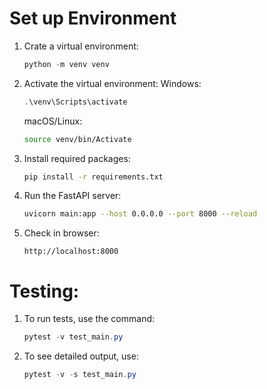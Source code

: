 # Set up Environment

1. Crate a virtual environment:
    ```powershell
    python -m venv venv
    ```

2. Activate the virtual environment:
    Windows:
    ```powershell
    .\venv\Scripts\activate
    ```
    macOS/Linux:
    ```bash
    source venv/bin/Activate
    ```

3. Install required packages:
    ```bash
    pip install -r requirements.txt
    ```

4. Run the FastAPI server:
    ```bash
    uvicorn main:app --host 0.0.0.0 --port 8000 --reload
    ```

5. Check in browser:
    ```url
    http://localhost:8000
    ```


# Testing:

1. To run tests, use the command:
    ```powershell
    pytest -v test_main.py
    ```

1. To see detailed output, use:
    ```powershell
    pytest -v -s test_main.py
    ```
